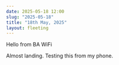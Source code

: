 ```yaml
---
date: 2025-05-18 12:00
slug: "2025-05-18"
title: "18th May, 2025"
layout: fleeting
---
```



Hello from BA WiFi

Almost landing. Testing this from my phone.
